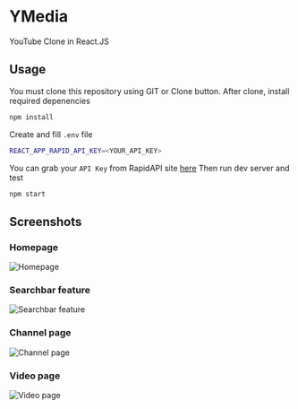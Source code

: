 # YMedia

YouTube Clone in React.JS

## Usage

You must clone this repository using GIT or Clone button.
After clone, install required depenencies
```bash
npm install
```

Create and fill `.env` file
```bash
REACT_APP_RAPID_API_KEY=<YOUR_API_KEY>
```
You can grab your `API Key` from RapidAPI site [here](https://rapidapi.com/ytdlfree/api/youtube-v31)
Then run dev server and test
```bash
npm start
```

## Screenshots
### Homepage
![Homepage](https://i.imgur.com/MLzbt6S.png)

### Searchbar feature
![Searchbar feature](https://i.imgur.com/lxVU9Mi.png)

### Channel page
![Channel page](https://i.imgur.com/U8NGYsq.png)

### Video page
![Video page](https://i.imgur.com/6A2OyQx.png)
